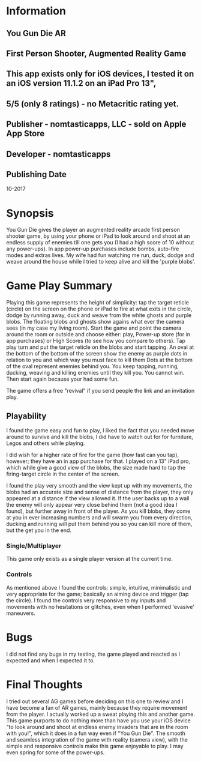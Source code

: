 # Information
## You Gun Die AR
## First Person Shooter, Augmented Reality Game
## This app exists only for iOS devices, I tested it on an iOS version 11.1.2 on an iPad Pro 13", 
## 5/5 (only 8 ratings) - no Metacritic rating yet.
## Publisher - nomtasticapps, LLC - sold on Apple App Store
## Developer - nomtasticapps
## Publishing Date
10-2017
# Synopsis
You Gun Die gives the player an augmented reality arcade first person shooter game, by using your phone or iPad to look around and shoot at an endless supply of enemies till one gets you (I had a high score of 10 without any power-ups).  In app power-up purchases include bombs, auto-fire modes and extras lives.  My wife had fun watching me run, duck, dodge and weave around the house while I tried to keep alive and kill the 'purple blobs'.

# Game Play Summary
Playing this game represents the height of simplicity: tap the target reticle (circle) on the screen on the phone or iPad to fire at what exits in the circle, dodge by running away, duck and weave from the white ghosts and purple blobs.  The floating blobs and ghosts show agains what ever the camera sees (in my case my living room).  Start the game and point the camera around the room or outside and choose either: play, Power-up store (for in app purchases) or High Scores (to see how you compare to others). Tap play turn and put the target reticle on the blobs and start tapping.  An oval at the bottom of the bottom of the screen show the enemy as purple dots in relation to you and which way you must face to kill them  Dots at the bottom of the oval represent enemies behind you.  You keep tapping, running, ducking, weaving and killing enemies until they kill you.  You cannot win. Then start again because your had some fun.

The game offers a free "revival" if you send people the link and an invitation play.

## Playability
I found the game easy and fun to play, I liked the fact that you needed move around to survive and kill the blobs, I did have to watch out for for furniture, Legos and others while playing.

I did wish for a higher rate of fire for the game (how fast can you tap), however; they have an in app purchase for that.  I played on a 13" iPad pro, which while give a good view of the blobs, the size made hard to tap the firing-target circle in the center of the screen.

I found the play very smooth and the view kept up with my movements, the blobs had an accurate size and sense of distance from the player, they only appeared at a distance if the view allowed it.  If the user backs up to a wall the enemy will only appear very close behind them (not a good idea I found), but further away in front of the player.  As you kill blobs, they come at you in ever increasing numbers and will swarm you from every direction, ducking and running will put them behind you so you can kill more of them, but the get you in the end.

### Single/Multiplayer
This game only exists as a single player version at the current time.

### Controls
As mentioned above I found the controls: simple, intuitive, minimalistic and very appropriate for the game; basically an aiming device and trigger (tap the circle).  I found the controls very responsive to my inputs and movements with no hesitations or glitches, even when I performed 'evasive' maneuvers.

# Bugs
I did not find any bugs in my testing, the game played and reacted as I expected and when I expected it to.

# Final Thoughts
I tried out several AG games before deciding on this one to review and I have become a fan of AR games, mainly because they require movement from the player.  I actually worked up a sweat playing this and another game.  This game purports to do nothing more than have you use your iOS device "to look around and shoot at endless enemy invaders that are in the room with you!", which it does in a fun way even if "You Gun Die".  The smooth and seamless integration of the game with reality (camera view), with the simple and responsive controls make this game enjoyable to play.  I may even spring for some of the power-ups.
